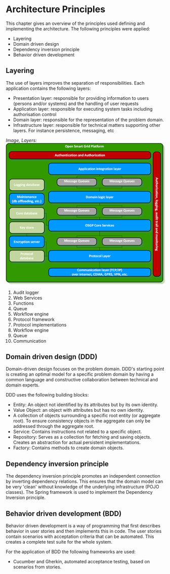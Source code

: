 <!--
SPDX-FileCopyrightText: Contributors to the Documentation project

SPDX-License-Identifier: Apache-2.0
-->

# Architecture Principles

This chapter gives an overview of the principles used defining and implementing the architecture. The following principles were applied:

* Layering
* Domain driven design
* Dependency inversion principle
* Behavior driven development

## Layering

The use of layers improves the separation of responsibilities. Each application contains the following layers:

* Presentation layer: responsible for providing information to users \(persons and/or systems\) and the handling of user requests
* Application layer: responsible for executing system tasks including authorisation control
* Domain layer: responsible for the representation of the problem domain.
* Infrastructure layer: responsible for technical matters supporting other layers. For instance persistence, messaging, etc

_Image, Layers:_ ![Layers](../.gitbook/assets/OSGP-components.png)

1. Audit logger
2. Web Services
3. Functions
4. Queue
5. Workflow engine
6. Protocol framework
7. Protocol implementations
8. Workflow engine
9. Queue
10. Communication

## Domain driven design \(DDD\)

Domain-driven design focuses on the problem domain. DDD's starting point is creating an optimal model for a specific problem domain by having a common language and constructive collaboration between technical and domain experts.

DDD uses the following building blocks:

* Entity: An object not identified by its attributes but by its own identity.
* Value Object: an object with attributes but has no own identity.
* A collection of objects surrounding a specific root entity \(or aggregate root\). To ensure consistency objects in the aggregate can only be addressed through the aggregate root.
* Service: Contains instructions not related to a specific object. 
* Repository: Serves as a  collection for fetching and saving objects. Creates an abstraction for actual persistent implementations.
* Factory: Contains methods to create domain objects.

## Dependency inversion principle

The dependency inversion principle promotes an independent connection by inverting dependency relations. This ensures that the domain model can be very 'clean' without knowledge of the underlying infrastructure \(POJO classes\). The Spring framework is used to implement the Dependency Inversion principle.

## Behavior driven development \(BDD\)

Behavior driven development is a way of programming that first describes behavior in user stories and then implements this in code. The user stories contain scenarios with acceptation criteria that can be automated. This creates a complete test suite for the whole system.

For the application of BDD the following frameworks are used:

* Cucumber and Gherkin, automated acceptance testing, based on scenarios from stories.

